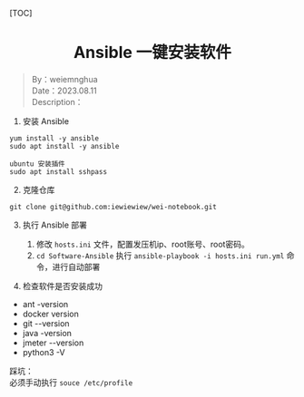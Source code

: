 [TOC]

<h1 align="center">Ansible 一键安装软件</h1>

> By：weiemnghua  
> Date：2023.08.11  
> Description：



1. 安装 Ansible
```
yum install -y ansible
sudo apt install -y ansible
```

```
ubuntu 安装插件
sudo apt install sshpass
```


2. 克隆仓库
```
git clone git@github.com:iewiewiew/wei-notebook.git
```


3. 执行 Ansible 部署
   1. 修改 `hosts.ini` 文件，配置发压机ip、root账号、root密码。
   2. `cd Software-Ansible` 执行 `ansible-playbook -i hosts.ini run.yml` 命令，进行自动部署


4. 检查软件是否安装成功
- ant -version
- docker version
- git --version
- java -version
- jmeter --version
- python3 -V


踩坑：  
必须手动执行 `souce /etc/profile`
